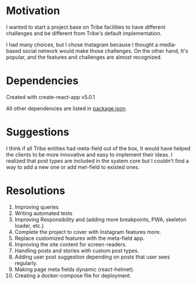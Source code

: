 # Motivation

I wanted to start a project base on Tribe facilities to have different challenges and be different from Tribe's default implementation.

I had many choices, but I chose Instagram because I thought a media-based social network would make those challenges. On the other hand, It's popular, and the features and challenges are almost recognized.

# Dependencies

Created with create-react-app v5.0.1

All other dependencies are listed in [package.json](package.json).

# Suggestions

I think if all Tribe entities had meta-field out of the box, It would have helped the clients to be more innovative and easy to implement their ideas. I realized that post types are included in the system core but I couldn't find a way to add a new one or add met-field to existed ones.

# Resolutions

1. Improving queries
2. Writing automated tests
3. Improving Responsibility and (adding more breakpoints, PWA, skeleton loader, etc.)
4. Complete the project to cover with Instagram features more.
5. Replace customized features with the meta-field app.
6. Improving the site content for screen-readers.
7. Handling posts and stories with custom post types.
8. Adding user post suggestion depending on posts that user sees regularly.
9. Making page meta fields dynamic (react-helmet).
10. Creating a docker-compose file for deployment.
